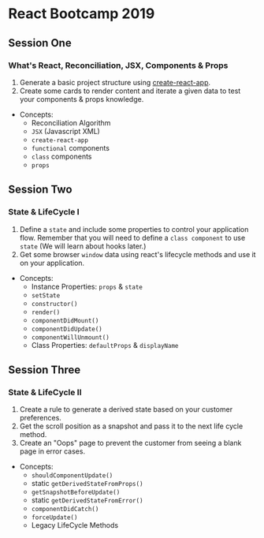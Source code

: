 # React Bootcamp 2019

## Session One
### What's React, Reconciliation, JSX, Components & Props
  1. Generate a basic project structure using [create-react-app](https://facebook.github.io/create-react-app/docs/getting-started).
  2. Create some cards to render content and iterate a given data to test your components & props knowledge.
  * Concepts: 
    * Reconciliation Algorithm
    * `JSX` (Javascript XML)
    * `create-react-app`
    * `functional` components
    * `class` components
    * `props`

## Session Two
### State & LifeCycle I
  1. Define a `state` and include some properties to control your application flow. Remember that you will need to define a `class component` to use `state` (We will learn about hooks later.)
  2. Get some browser `window` data using react's lifecycle methods and use it on your application.
  * Concepts:
    * Instance Properties: `props` & `state`
    * `setState`
    * `constructor()`
    * `render()`
    * `componentDidMount()`
    * `componentDidUpdate()`
    * `componentWillUnmount()`
    * Class Properties: `defaultProps` & `displayName`

## Session Three
### State & LifeCycle II
  1. Create a rule to generate a derived state based on your customer preferences.
  2. Get the scroll position as a snapshot and pass it to the next life cycle method.
  3. Create an "Oops" page to prevent the customer from seeing a blank page in error cases.

  * Concepts: 
    * `shouldComponentUpdate()`
    * static `getDerivedStateFromProps()`
    * `getSnapshotBeforeUpdate()`
    * static `getDerivedStateFromError()`
    * `componentDidCatch()`
    * `forceUpdate()`
    * Legacy LifeCycle Methods
